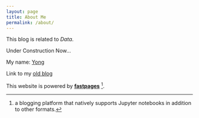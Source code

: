 ```yaml
---
layout: page
title: About Me
permalink: /about/
---
```


This blog is related to *Data*. 

Under Construction Now...

My name: [Yong](https://www.instagram.com/i157/)

Link to my [old blog](http://k151.weebly.com/)

This website is powered by **[fastpages](https://github.com/fastai/fastpages)** [^1].



[^1]:a blogging platform that natively supports Jupyter notebooks in addition to other formats.
